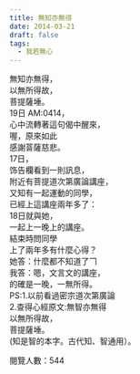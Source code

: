 ```yaml
---
title: 無知亦無得
date: 2014-03-21
draft: false
tags:
  - 我若無心
---
```

無知亦無得，  
以無所得故，  
菩提薩埵。  
19日 AM:0414，  
心中流轉著這句偈中醒來，  
喔，原來如此  
感謝萻薩慈悲。  
17日，  
饰告欄看到一則訊息，  
附近有菩提道次第廣論講座，  
又知有一起運動的同學，  
已經上這講座兩年多了：  
18日就與她，  
一起上一晚上的講座。  
結束時問同學  
上了兩年多有什麼心得？  
她答：什麼都不知道了𠃍  
我答：嗯，文言文的講座，  
的確是一晚，一無所得。  
PS:1.以前看過密宗道次第廣論  
2.查得心經原文:無智亦無得  
以無所得故，  
菩提薩埵。  
(知是智的本字。古代知、智通用）。  


閱覽人數：544